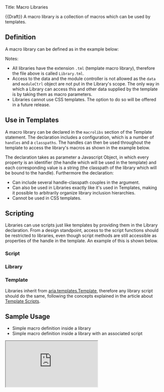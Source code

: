 Title: Macro Libraries


{{Draft}}
A macro library is a collection of macros which can be used by templates.

## Definition

A macro library can be defined as in the example below:

<script src='http://snippets.ariatemplates.com/snippets/%VERSION%/templates/macros/Library.tml' defer></script>

Notes:

* All libraries have the extension `.tml` (template macro library), therefore the file above is called `Library.tml`.
* Access to the data and the module controller is not allowed as the `data` and `moduleCtrl` object are not put in the Library's scope. The only way in which a Library can access this and other data supplied by the template is by taking them as macro parameters.
* Libraries cannot use CSS templates. The option to do so will be offered in a future release.

## Use in Templates

A macro library can be declared in the `macrolibs` section of the Template statement. The declaration includes a configuration, which is a number of `handles` and a `classpaths`. The handles can then be used throughout the template to access the library's macros as shown in the example below.

<script src='http://snippets.ariatemplates.com/snippets/%VERSION%/templates/macros/Template.tpl' defer></script>

The declaration takes as parameter a Javascript Object, in which every property is an identifier (the handle which will be used in the template) and each corresponding value is a string (the classpath of the library which will be bound to the handle). Furthermore the declaration:

* Can include several handle-classpath couples in the argument.
* Can also be used in Libraries exactly like it's used in Templates, making it possible to arbitrarily organize library inclusion hierarchies.
* Cannot be used in CSS templates.

## Scripting

Libraries can use scripts just like templates by providing them in the Library declaration. From a design standpoint, access to the script functions should be restricted to libraries, even though script methods are still accessible as properties of the handle in the template. An example of this is shown below.

### Script

<script src='http://snippets.ariatemplates.com/snippets/%VERSION%/templates/macros/LibScript.js' defer></script>

### Library

<script src='http://snippets.ariatemplates.com/snippets/%VERSION%/templates/macros/Lib.tml' defer></script>

### Template

<script src='http://snippets.ariatemplates.com/snippets/%VERSION%/templates/macros/TemplateForLib.tpl' defer></script>

Libraries inherit from [aria.templates.Template](http://ariatemplates.com/api/#aria.templates.Template), therefore any library script should do the same, following the concepts explained in the article about [Template Scripts](scripts).

## Sample Usage

* Simple macro definition inside a library
* Simple macro definition inside a library with an associated script

<iframe class='samples' src='http://snippets.ariatemplates.com/samples/%VERSION%/templates/macros/simpleMacro/' />